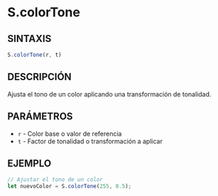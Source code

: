 # S.colorTone

## SINTAXIS
```javascript
S.colorTone(r, t)
```

## DESCRIPCIÓN
Ajusta el tono de un color aplicando una transformación de tonalidad.

## PARÁMETROS
- `r` - Color base o valor de referencia
- `t` - Factor de tonalidad o transformación a aplicar

## EJEMPLO
```javascript
// Ajustar el tono de un color
let nuevoColor = S.colorTone(255, 0.5);
```